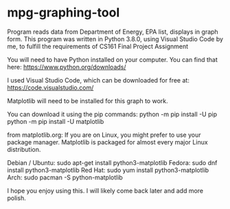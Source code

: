 # mpg-graphing-tool
Program reads data from Department of Energy, EPA list, displays in graph form.
This program was written in Python 3.8.0, using Visual Studio Code
by me, to fulfill the requirements of CS161 Final Project Assignment

You will need to have Python installed on your computer.
You can find that here:
https://www.python.org/downloads/

I used Visual Studio Code, which can be downloaded for free at:
https://code.visualstudio.com/

Matplotlib will need to be installed for this graph to work. 

You can download it using the pip commands:
python -m pip install -U pip
python -m pip install -U matplotlib

from matplotlib.org:
If you are on Linux, you might prefer to use your package manager. Matplotlib is packaged for almost every major Linux distribution.

Debian / Ubuntu: sudo apt-get install python3-matplotlib
Fedora: sudo dnf install python3-matplotlib
Red Hat: sudo yum install python3-matplotlib
Arch: sudo pacman -S python-matplotlib

I hope you enjoy using this. I will likely come back later and add more polish.
